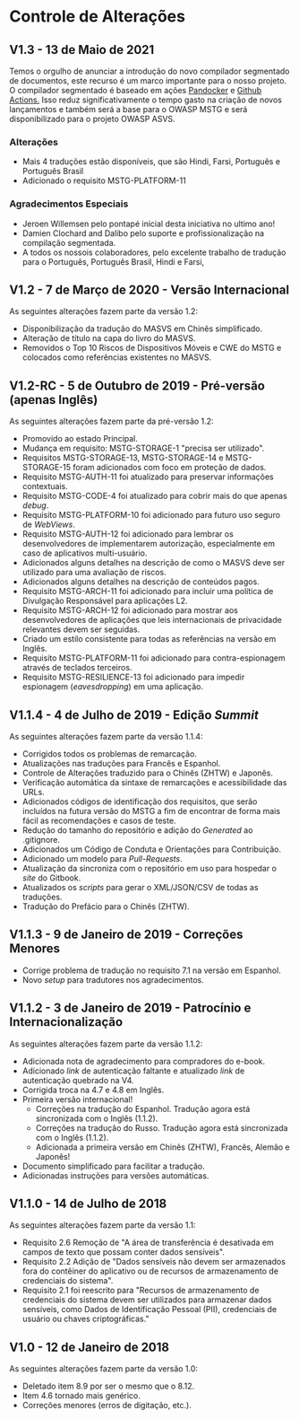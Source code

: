 # Controle de Alterações

## V1.3 - 13 de Maio de 2021

Temos o orgulho de anunciar a introdução do novo compilador segmentado de documentos, este recurso é um marco importante para o nosso projeto. O compilador  segmentado é baseado em ações [Pandocker](https://github.com/dalibo/pandocker) e [Github Actions.](https://github.com/OWASP/owasp-masvs/tree/master/.github/workflows) Isso reduz significativamente o tempo gasto na criação de novos lançamentos e também será a base para o OWASP MSTG e será disponibilizado para o projeto OWASP ASVS.

### Alterações

- Mais 4 traduções estão disponíveis, que são Hindi, Farsi, Português e Português Brasil
- Adicionado o requisito MSTG-PLATFORM-11

### Agradecimentos Especiais

- Jeroen Willemsen pelo pontapé inicial desta iniciativa no ultimo ano!
- Damien Clochard and Dalibo pelo suporte e profissionalização na compilação segmentada.
- A todos os nossois colaboradores, pelo excelente trabalho de tradução para o Português, Português Brasil, Hindi e Farsi,

## V1.2 - 7 de Março de 2020 - Versão Internacional

As seguintes alterações fazem parte da versão 1.2:

- Disponibilização da tradução do MASVS em Chinês simplificado.
- Alteração de título na capa do livro do MASVS.
- Removidos o Top 10 Riscos de Dispositivos Móveis e CWE do MSTG e colocados como referências existentes no MASVS.

## V1.2-RC - 5 de Outubro de 2019 - Pré-versão (apenas Inglês)

As seguintes alterações fazem parte da pré-versão 1.2:

- Promovido ao estado Principal.
- Mudança em requisito: MSTG-STORAGE-1 "precisa ser utilizado".
- Requisitos MSTG-STORAGE-13, MSTG-STORAGE-14 e MSTG-STORAGE-15 foram adicionados com foco em proteção de dados.
- Requisito MSTG-AUTH-11 foi atualizado para preservar informações contextuais.
- Requisito MSTG-CODE-4 foi atualizado para cobrir mais do que apenas *debug*.
- Requisito MSTG-PLATFORM-10 foi adicionado para futuro uso seguro de *WebViews*.
- Requisito MSTG-AUTH-12 foi adicionado para lembrar os desenvolvedores de implementarem autorização, especialmente em caso de aplicativos multi-usuário.
- Adicionados alguns detalhes na descrição de como o MASVS deve ser utilizado para uma avaliação de riscos.
- Adicionados alguns detalhes na descrição de conteúdos pagos.
- Requisito MSTG-ARCH-11 foi adicionado para incluir uma política de Divulgação Responsável para aplicações L2.
- Requisito MSTG-ARCH-12 foi adicionado para mostrar aos desenvolvedores de aplicações que leis internacionais de privacidade relevantes devem ser seguidas.
- Criado um estilo consistente para todas as referências na versão em Inglês.
- Requisito MSTG-PLATFORM-11 foi adicionado para contra-espionagem através de teclados terceiros.
- Requisito MSTG-RESILIENCE-13 foi adicionado para impedir espionagem (*eavesdropping*) em uma aplicação.

## V1.1.4 - 4 de Julho de 2019 - Edição *Summit*

As seguintes alterações fazem parte da versão 1.1.4:

- Corrigidos todos os problemas de remarcação.
- Atualizações nas traduções para Francês e Espanhol.
- Controle de Alterações traduzido para o Chinês (ZHTW) e Japonês.
- Verificação automática da sintaxe de remarcações e acessibilidade das URLs.
- Adicionados códigos de identificação dos requisitos, que serão incluídos na futura versão do MSTG a fim de encontrar de forma mais fácil as recomendações e casos de teste.
- Redução do tamanho do repositório e adição do *Generated* ao .gitignore.
- Adicionados um Código de Conduta e Orientações para Contribuição.
- Adicionado um modelo para *Pull-Requests*.
- Atualização da sincroniza com o repositório em uso para hospedar o *site* do Gitbook.
- Atualizados os *scripts* para gerar o XML/JSON/CSV de todas as traduções.
- Tradução do Prefácio para o Chinês (ZHTW).

## V1.1.3 - 9 de Janeiro de 2019 - Correções Menores

- Corrige problema de tradução no requisito 7.1 na versão em Espanhol.
- Novo *setup* para tradutores nos agradecimentos.

## V1.1.2 - 3 de Janeiro de 2019 - Patrocínio e Internacionalização

As seguintes alterações fazem parte da versão 1.1.2:

- Adicionada nota de agradecimento para compradores do e-book.
- Adicionado *link* de autenticação faltante e atualizado *link* de autenticação quebrado na V4.
- Corrigida troca na 4.7 e 4.8 em Inglês.
- Primeira versão internacional!
  - Correções na tradução do Espanhol. Tradução agora está sincronizada com o Inglês (1.1.2).
  - Correções na tradução do Russo. Tradução agora está sincronizada com o Inglês (1.1.2).
  - Adicionada a primeira versão em Chinês (ZHTW), Francês, Alemão e Japonês!
- Documento simplificado para facilitar a tradução.
- Adicionadas instruções para versões automáticas.

## V1.1.0 - 14 de Julho de 2018

As seguintes alterações fazem parte da versão 1.1:

- Requisito 2.6 Remoção de "A área de transferência é desativada em campos de texto que possam conter dados sensíveis".
- Requisito 2.2 Adição de "Dados sensíveis não devem ser armazenados fora do contêiner do aplicativo ou de recursos de armazenamento de credenciais do sistema".
- Requisito 2.1 foi reescrito para "Recursos de armazenamento de credenciais do sistema devem ser utilizados para armazenar dados sensíveis, como Dados de Identificação Pessoal (PII), credenciais de usuário ou chaves criptográficas."

## V1.0 - 12 de Janeiro de 2018

As seguintes alterações fazem parte da versão 1.0:

- Deletado item 8.9 por ser o mesmo que o 8.12.
- Item 4.6 tornado mais genérico.
- Correções menores (erros de digitação, etc.).
